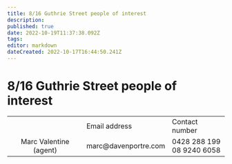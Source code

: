 ```yaml
---
title: 8/16 Guthrie Street people of interest
description: 
published: true
date: 2022-10-19T11:37:38.092Z
tags: 
editor: markdown
dateCreated: 2022-10-17T16:44:50.241Z
---
```


# 8/16 Guthrie Street people of interest

<table>
<tbody>
<tr class="odd">
<td style="text-align: center;"></td>
<td style="text-align: left;">Email address</td>
<td style="text-align: left;">Contact number</td>
</tr>
<tr class="even">
<td style="text-align: center;">Marc Valentine (agent)</td>
<td style="text-align: left;">marc@davenportre.com</td>
<td style="text-align: left;">0428 288 199<br />
08 9240 6058</td>
</tr>
</tbody>
</table>
